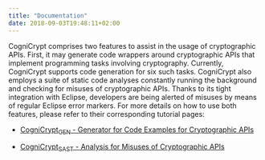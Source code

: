 ```yaml
---
title: "Documentation"
date: 2018-09-03T19:48:11+02:00
---
```


CogniCrypt comprises two features to assist in the usage of cryptographic APIs. First, it may generate code wrappers around cryptographic APIs that implement programming tasks involving cryptography. Currently, CogniCrypt supports code generation for six such tasks. CogniCrypt also employs a suite of static code analyses constantly running the background and checking for misuses of cryptographic APIs. Thanks to its tight integration with Eclipse, developers are being alerted of misuses by means of regular Eclipse error markers. For more details on how to use both features, please refer to their corresponding tutorial pages:


* [CogniCrypt<sub>GEN</sub> - Generator for Code Examples for Cryptographic APIs](code-generation)

* [CogniCrypt<sub>SAST</sub> - Analysis for Misuses of Cryptographic APIs](code-analysis)

